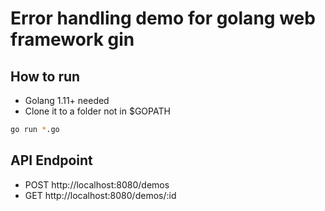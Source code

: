 # Error handling demo for golang web framework gin

## How to run

- Golang 1.11+ needed
- Clone it to a folder not in $GOPATH

```bash
go run *.go
```

## API Endpoint

- POST http://localhost:8080/demos
- GET http://localhost:8080/demos/:id
